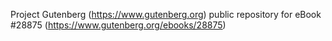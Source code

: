 Project Gutenberg (https://www.gutenberg.org) public repository for eBook #28875 (https://www.gutenberg.org/ebooks/28875)
